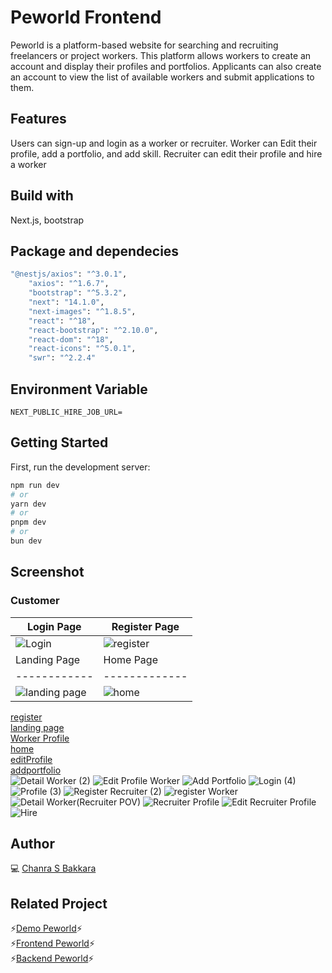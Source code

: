 
# Peworld Frontend
Peworld is a platform-based website for searching and recruiting freelancers or project workers. This platform allows workers to create an account and display their profiles and portfolios. Applicants can also create an account to view the list of available workers and submit applications to them.

## Features
Users can sign-up and login as a worker or recruiter. Worker can Edit their profile, add a portfolio, and add skill.
Recruiter can edit their profile and hire a worker

## Build with
Next.js, bootstrap

## Package and dependecies
```bash
"@nestjs/axios": "^3.0.1",
    "axios": "^1.6.7",
    "bootstrap": "^5.3.2",
    "next": "14.1.0",
    "next-images": "^1.8.5",
    "react": "^18",
    "react-bootstrap": "^2.10.0",
    "react-dom": "^18",
    "react-icons": "^5.0.1",
    "swr": "^2.2.4"
```
## Environment Variable
```dash
NEXT_PUBLIC_HIRE_JOB_URL=
```
## Getting Started

First, run the development server:

```bash
npm run dev
# or
yarn dev
# or
pnpm dev
# or
bun dev
```

## Screenshot
### Customer
|Login Page|Register Page|
|------------|---------------|
|![Login](https://github.com/ChanraSB/next-HireJob/assets/151555550/98b4c7e5-84ad-45bc-abf6-4fc53ed7cdf7)|![register](https://github.com/ChanraSB/next-HireJob/assets/151555550/71b0a580-509e-48d2-825c-b5f1bd9b9d81)|
|Landing Page|Home Page|
|------------|-------------|
|![landing page](https://github.com/ChanraSB/next-HireJob/assets/151555550/469954b0-29e0-4a3a-8bbe-7ca16ec58e3b)|![home](https://github.com/ChanraSB/next-HireJob/assets/151555550/73d51cd0-1be9-4d76-97ba-6a9129a5c3cb)|


[register](https://github.com/ChanraSB/next-HireJob/assets/151555550/71b0a580-509e-48d2-825c-b5f1bd9b9d81) <br>
[landing page](https://github.com/ChanraSB/next-HireJob/assets/151555550/469954b0-29e0-4a3a-8bbe-7ca16ec58e3b) <br>
[Worker Profile](https://github.com/ChanraSB/next-HireJob/assets/151555550/35237781-42a5-4fa4-9065-6f37522e595b) <br>
[home](https://github.com/ChanraSB/next-HireJob/assets/151555550/73d51cd0-1be9-4d76-97ba-6a9129a5c3cb) <br>
[editProfile](https://github.com/ChanraSB/next-HireJob/assets/151555550/9b895716-cb5d-4a59-8f32-cda2783a1e3e) <br>
[addportfolio](https://github.com/ChanraSB/next-HireJob/assets/151555550/0d6c5225-0533-47b1-bef2-0dac4331c877) <br>
![Detail Worker (2)](https://github.com/ChanraSB/next-HireJob/assets/151555550/88f08908-5394-4acf-931f-0aa0efd7ca42)
![Edit Profile Worker](https://github.com/ChanraSB/next-HireJob/assets/151555550/775f3227-95cd-429a-abc8-41cd4ca02818)
![Add Portfolio](https://github.com/ChanraSB/next-HireJob/assets/151555550/7396f5e3-06a4-4f5f-8718-fbbda697cca4)
![Login (4)](https://github.com/ChanraSB/next-HireJob/assets/151555550/3323f12b-1776-41eb-8433-9154e8ff7df7)
![Profile (3)](https://github.com/ChanraSB/next-HireJob/assets/151555550/514062c0-261d-4b06-a413-cfdc3529b62c)
![Register Recruiter (2)](https://github.com/ChanraSB/next-HireJob/assets/151555550/d7a10c6b-7e46-4206-96fd-f9aca3570a0b)
![register Worker](https://github.com/ChanraSB/next-HireJob/assets/151555550/eafe1574-da6f-442c-a51b-88a7da0159f4)
![Detail Worker(Recruiter POV)](https://github.com/ChanraSB/next-HireJob/assets/151555550/6c43c52a-993f-47d8-b716-fcdedc1cea10)
![Recruiter Profile](https://github.com/ChanraSB/next-HireJob/assets/151555550/ee6358bb-7eee-418c-a963-4d95a4a54023)
![Edit Recruiter Profile](https://github.com/ChanraSB/next-HireJob/assets/151555550/912797b7-1114-46d5-bdc9-37f4cf9a72f5)
![Hire](https://github.com/ChanraSB/next-HireJob/assets/151555550/a954073c-93d8-4350-91ad-e88e8426942b)
## Author
💻 [Chanra S Bakkara](https://github.com/ChanraSB)

## Related Project
⚡[Demo Peworld](https://next-hire-job.vercel.app/)⚡<br>
⚡[Frontend Peworld](https://github.com/ChanraSB/next-HireJob)⚡<br>
⚡[Backend Peworld](https://github.com/ChanraSB/fwm17-be-peword)⚡
